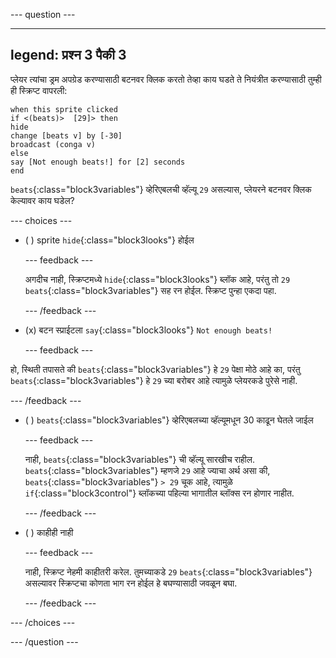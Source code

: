 
--- question ---

---
legend: प्रश्न 3 पैकी 3
---

प्लेयर त्यांचा ड्रम अपग्रेड करण्यासाठी बटनवर क्लिक करतो तेव्हा काय घडते ते नियंत्रीत करण्यासाठी तुम्ही ही स्क्रिप्ट वापरली:

```blocks3
when this sprite clicked
if <(beats)>  [29]> then 
hide
change [beats v] by [-30] 
broadcast (conga v) 
else
say [Not enough beats!] for [2] seconds 
end
```

`beats`{:class="block3variables"} व्हेरिएबलची व्हॅल्यू `29` असल्यास, प्लेयरने बटनवर क्लिक केल्यावर काय घडेल?

--- choices ---

- ( ) sprite `hide`{:class="block3looks"} होईल

  --- feedback ---

  अगदीच नाही, स्क्रिप्टमध्ये `hide`{:class="block3looks"} ब्लॉक आहे, परंतु तो `29` `beats`{:class="block3variables"} सह रन होईल. स्क्रिप्ट पुन्हा एकदा पहा.

  --- /feedback ---

- (x) बटन स्प्राईटला `say`{:class="block3looks"} `Not enough beats!`

  --- feedback ---

हो, स्थिती तपासते की `beats`{:class="block3variables"} हे `29` पेक्षा मोठे आहे का, परंतु `beats`{:class="block3variables"} हे `29` च्या बरोबर आहे त्यामुळे प्लेयरकडे पुरेसे नाही.

  --- /feedback ---

- ( ) `beats`{:class="block3variables"} व्हेरिएबलच्या व्हॅल्यूमधून 30 काढून घेतले जाईल

  --- feedback ---

  नाही, `beats`{:class="block3variables"} ची व्हॅल्यू सारखीच राहील. `beats`{:class="block3variables"} म्हणजे `29` आहे ज्याचा अर्थ असा की, `beats`{:class="block3variables"} `> 29` चूक आहे, त्यामुळे `if`{:class="block3control"} ब्लॉकच्या पहिल्या भागातील ब्लॉक्स रन होणार नाहीत.

  --- /feedback ---

- ( ) काहीही नाही

  --- feedback ---

  नाही, स्क्रिप्ट नेहमी काहीतरी करेल. तुमच्याकडे `29` `beats`{:class="block3variables"} असल्यावर स्क्रिप्टचा कोणता भाग रन होईल हे बघण्यासाठी जवळून बघा.

  --- /feedback ---

--- /choices ---

--- /question ---
